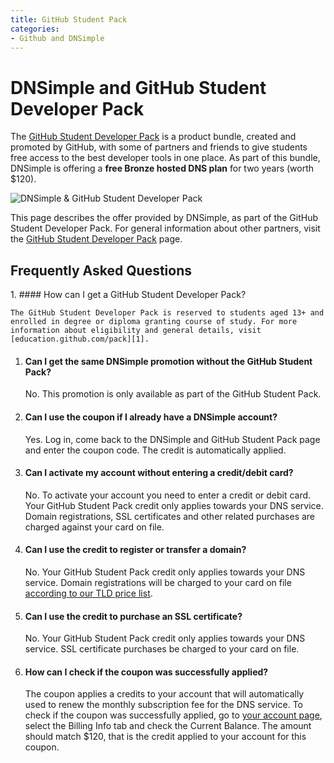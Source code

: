 ```yaml
---
title: GitHub Student Pack
categories:
- Github and DNSimple
---
```


# DNSimple and GitHub Student Developer Pack

The [GitHub Student Developer Pack][1] is a product bundle, created and promoted by GitHub, with some of partners and friends to give students free access to the best developer tools in one place. As part of this bundle, DNSimple is offering a **free Bronze hosted DNS plan** for two years (worth $120).

![DNSimple & GitHub Student Developer Pack](http://cl.ly/image/0d3v3S0k2x2r/dnsimple-github-student-pack.png)

This page describes the offer provided by DNSimple, as part of the GitHub Student Developer Pack. For general information about other partners, visit the [GitHub Student Developer Pack][1] page.

## Frequently Asked Questions

<div class="section-faq" markdown="1">
1.  #### How can I get a GitHub Student Developer Pack?

    The GitHub Student Developer Pack is reserved to students aged 13+ and enrolled in degree or diploma granting course of study. For more information about eligibility and general details, visit [education.github.com/pack][1].

1.  #### Can I get the same DNSimple promotion without the GitHub Student Pack?

    No. This promotion is only available as part of the GitHub Student Pack.

1.  #### Can I use the coupon if I already have a DNSimple account?

    Yes. Log in, come back to the DNSimple and GitHub Student Pack page and enter the coupon code. The credit is automatically applied.

1.  #### Can I activate my account without entering a credit/debit card?

    No. To activate your account you need to enter a credit or debit card. Your GitHub Student Pack credit only applies towards your DNS service. Domain registrations, SSL certificates and other related purchases are charged against your card on file.

1.  #### Can I use the credit to register or transfer a domain?

    No. Your GitHub Student Pack credit only applies towards your DNS service. Domain registrations will be charged to your card on file [according to our TLD price list](https://dnsimple.com/tld-pricing).

1.  #### Can I use the credit to purchase an SSL certificate?

    No. Your GitHub Student Pack credit only applies towards your DNS service. SSL certificate purchases be charged to your card on file.

1.  #### How can I check if the coupon was successfully applied?

    The coupon applies a credits to your account that will automatically used to renew the monthly subscription fee for the DNS service. To check if the coupon was successfully applied, go to [your account page](https://dnsimple.com/account), select the <label>Billing Info</label> tab and check the Current Balance. The amount should match $120, that is the credit applied to your account for this coupon.
</div>

  [1]: https://education.github.com/pack
